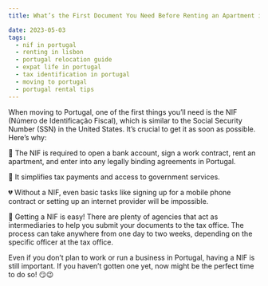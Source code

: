 ```yaml
--- 
title: What’s the First Document You Need Before Renting an Apartment in Portugal?

date: 2023-05-03
tags: 
  - nif in portugal  
  - renting in lisbon  
  - portugal relocation guide  
  - expat life in portugal  
  - tax identification in portugal  
  - moving to portugal  
  - portugal rental tips   
---
```


When moving to Portugal, one of the first things you’ll need is the NIF (Número de Identificação Fiscal), which is similar to the Social Security Number (SSN) in the United States. It’s crucial to get it as soon as possible. Here’s why:

💚 The NIF is required to open a bank account, sign a work contract, rent an apartment, and enter into any legally binding agreements in Portugal.

💚 It simplifies tax payments and access to government services.

💔 Without a NIF, even basic tasks like signing up for a mobile phone contract or setting up an internet provider will be impossible.

💛 Getting a NIF is easy! There are plenty of agencies that act as intermediaries to help you submit your documents to the tax office. The process can take anywhere from one day to two weeks, depending on the specific officer at the tax office.

Even if you don’t plan to work or run a business in Portugal, having a NIF is still important. If you haven’t gotten one yet, now might be the perfect time to do so! 😏😉
